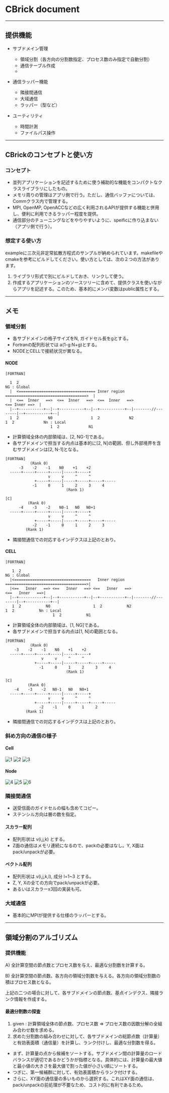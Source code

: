 # CBrick document

---
## 提供機能

- サブドメイン管理
  - 領域分割（各方向の分割数指定、プロセス数のみ指定で自動分割）
  - 通信テーブル作成
  -

- 通信ラッパー機能
  - 隣接間通信
  - 大域通信
  - ラッパー（型など）

- ユーティリティ
  - 時間計測
  - ファイルパス操作

---
## CBrickのコンセプトと使い方

### コンセプト
- 並列アプリケーションを記述するために使う補助的な機能をコンパクトなクラスライブラリにしたもの。
- メモリ周りの管理はアプリ側で行う。ただし、通信バッファについては、Commクラス内で管理する。
- MPI, OpenMP, OpenACCなどの広く利用されるAPIが提供する機能と併用し、便利に利用できるラッパー程度を提供。
- 通信部分のチューニングなどをやりやすいように、speificに作り込まない（アプリ側で行う）。

### 想定する使い方
exampleに三次元非定常拡散方程式のサンプルが納められています。makefileやcmakeを参考にビルドしてください。使い方としては、次の２つの方法があります。
1. ライブラリ形式で別にビルドしておき、リンクして使う。
2. 作成するアプリケーションのソースツリーに含めて、提供クラスを使いながらアプリを記述する。このため、基本的にメンバ変数はpublic属性とする。


---
## メモ

### 領域分割

- 各サブドメインの格子サイズをN, ガイドセル長をgとする。
- Fortranの配列形状では a(1-g:N+g)とする。
- NODEとCELLで接続状況が異なる。

#### NODE
~~~
[FORTRAN]

  1  2                                                                                      NG : Global
  |  <================================== Inner region ====================================>  |
  |  <==  Inner   ==>  <==  Inner   ==>  <==  Inner   ==>                     <== Inner ==>  |
  |--+-----------+--|--+-----------+--|--+-----------+--|--------//--------|--+-----------+--|
  1  2             N0                 1  2             N2                  1  2             Nn : Local
                    1  2             N1
~~~

- 計算領域全体の内部領域は、[2, NG-1]である。
- 各サブドメインで担当する内点は基本的に[2, N]の範囲、但し外部境界を含むサブドメインは[2, N-1]となる。

~~~
[FORTRAN]
           (Rank 0)
      -3    -2    -1    N0    +1    +2    
  -----+-----+-----+-----|-----+-----+
                   v     v     ^     ^   
             +-----+-----|-----+-----+-----+-----
            -1     0     1     2     3     4
                           (Rank 1)

[C]
          (Rank 0)
      -4    -3    -2    N0-1   N0   N0+1  
  -----+-----+-----+-----|-----+-----+
                   v     v     ^     ^   
             +-----+-----|-----+-----+-----+-----
            -2    -1     0     1     2     3
         (Rank 1)
~~~

- 隣接間通信での対応するインデクスは上記のとおり。


#### CELL
~~~
[FORTRAN]

   1  2                                                                                    NG : Global
  |<==================================   Inner region   ====================================>|
  |<==   Inner   ==> <==   Inner   ==> <==   Inner   ==>                    <==   Inner   ==>|
  |--+-----------+--|--+-----------+--|--+-----------+--|--------//--------|--+-----------+--|
   1  2           N0                   1  2           N2                    1  2           Nn : Local
                     1  2           N1
~~~

- 計算領域全体の内部領域は、[1, NG]である。
- 各サブドメインで担当する内点は[1, N]の範囲となる。

~~~
[FORTRAN]
           (Rank 0)
    -3    -2    -1    N0    +1    +2    
  -----+-----+-----+-----|-----+-----+
                v     v     ^     ^   
             +-----+-----|-----+-----+-----+-----
               -1     0     1     2     3     4
                           (Rank 1)

[C]
          (Rank 0)
    -4    -3    -2   N0-1   N0   N0+1  
  -----+-----+-----+-----|-----+-----+
                   v     v     ^     ^   
             +-----+-----|-----+-----+-----+-----
               -2    -1     0     1     2
         (Rank 1)
~~~

- 隣接間通信での対応するインデクスは上記のとおり。


### 斜め方向の通信の様子
#### Cell
![1](cell_comm_1.png)
![2](cell_comm_2.png)
![3](cell_comm_3.png)

#### Node
![4](node_comm_1.png)
![5](node_comm_2.png)
![6](node_comm_3.png)


### 隣接間通信

- 送受信面のガイドセルの幅も含めてコピー。
- ステンシル方向は層の数を指定。


#### スカラー配列
- 配列形状は v(i,j,k) とする。
- Z面の通信はメモリ連続になるので、packの必要はなし。Y, X面はpack/unpackが必要。


#### ベクトル配列
- 配列形状は v(i,j,k,l), 成分 l=1~3 とする。
- Z, Y, Xの全ての方向でpack/unpackが必要。
- あるいはスカラーx3回の実装も可。

### 大域通信
- 基本的にMPIが提供する仕様のラッパーとする。


---
## 領域分割のアルゴリズム

### 提供機能
A) 全計算空間の節点数とプロセス数を与え、最適な分割数を計算する。

B) 全計算空間の節点数、各方向の領域分割数を与える。各方向の領域分割数の積はプロセス数となる。

上記の二つの場合に対して、各サブドメインの節点数、基点インデクス、隣接ランク情報を作成する。

#### 最適分割数の探査

1. given : 計算領域全体の節点数、プロセス数 => プロセス数の因数分解の全組み合わせ数を求める。
2. 求めた分割数の組み合わせに対して、各サブドメインの総節点数（計算量）と有効表面積（通信量）を計算し、ランク付けし、最適な分割数を得る。
  - まず、計算量の点から候補をソートする。サブドメイン間の計算量のロードバランスが適切であるかどうかが指標となる。具体的には、計算量の最大値と最小値の大きさを最大値で割った値が小さい順にソートする。
  - つぎに、第一候補群に対して、有効表面積からランク付けする。
  - さらに、XY面の通信量の多いものから選択する。これはXY面の通信は、pack/unpackの前処理が不要なため、コスト的に有利であるため。
